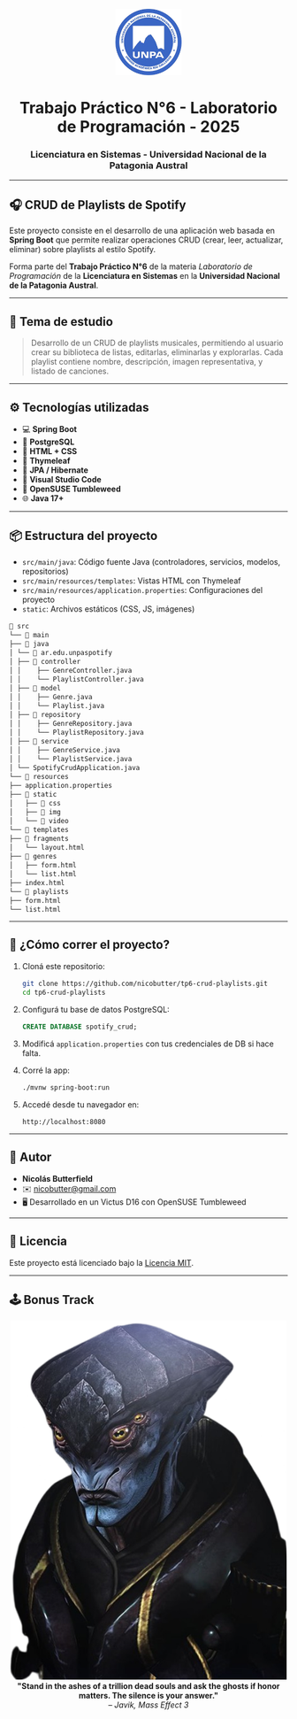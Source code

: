 
<p align="center">
  <img src="img/logo_UNPA.png" alt="Logo UNPA" height="120">
</p>

<h1 align="center">Trabajo Práctico N°6 - Laboratorio de Programación - 2025</h1>
<h3 align="center">Licenciatura en Sistemas - Universidad Nacional de la Patagonia Austral</h3>

---

## 🎧 CRUD de Playlists de Spotify

Este proyecto consiste en el desarrollo de una aplicación web basada en **Spring Boot** que permite realizar operaciones CRUD (crear, leer, actualizar, eliminar) sobre playlists al estilo Spotify.

Forma parte del **Trabajo Práctico N°6** de la materia *Laboratorio de Programación* de la **Licenciatura en Sistemas** en la **Universidad Nacional de la Patagonia Austral**.

---

## 🧠 Tema de estudio

> Desarrollo de un CRUD de playlists musicales, permitiendo al usuario crear su biblioteca de listas, editarlas, eliminarlas y explorarlas. Cada playlist contiene nombre, descripción, imagen representativa, y listado de canciones.

---

## ⚙️ Tecnologías utilizadas

- 💻 **Spring Boot**
- 🐘 **PostgreSQL**
- 🎨 **HTML + CSS**
- 🧠 **Thymeleaf**
- 💾 **JPA / Hibernate**
- 🧰 **Visual Studio Code**
- 🐧 **OpenSUSE Tumbleweed**
- 🌐 **Java 17+**

---

## 📦 Estructura del proyecto

- `src/main/java`: Código fuente Java (controladores, servicios, modelos, repositorios)
- `src/main/resources/templates`: Vistas HTML con Thymeleaf
- `src/main/resources/application.properties`: Configuraciones del proyecto
- `static`: Archivos estáticos (CSS, JS, imágenes)

```
📁 src
└── 📁 main
├── 📁 java
│ └── 📁 ar.edu.unpaspotify
│ ├── 📁 controller
│ │    ├── GenreController.java
│ │    └── PlaylistController.java
│ ├── 📁 model
│ │    ├── Genre.java
│ │    └── Playlist.java
│ ├── 📁 repository
│ │    ├── GenreRepository.java
│ │    └── PlaylistRepository.java
│ ├── 📁 service
│ │    ├── GenreService.java
│ │    └── PlaylistService.java
│ └── SpotifyCrudApplication.java
└── 📁 resources
├── application.properties
├── 📁 static
│   ├── 📁 css
│   ├── 📁 img
│   └── 📁 video
└── 📁 templates
├── 📁 fragments
│   └── layout.html
├── 📁 genres
│   ├── form.html
│   └── list.html
├── index.html
└── 📁 playlists
├── form.html
└── list.html

```
---

## 🚀 ¿Cómo correr el proyecto?

1. Cloná este repositorio:

   ```bash
   git clone https://github.com/nicobutter/tp6-crud-playlists.git
   cd tp6-crud-playlists
   ```

2. Configurá tu base de datos PostgreSQL:

   ```sql
   CREATE DATABASE spotify_crud;
   ```

3. Modificá `application.properties` con tus credenciales de DB si hace falta.

4. Corré la app:

   ```bash
   ./mvnw spring-boot:run
   ```

5. Accedé desde tu navegador en:

   ```
   http://localhost:8080
   ```

---

## 👤 Autor

- **Nicolás Butterfield**
- ✉️ nicobutter@gmail.com
- 🖥️ Desarrollado en un Victus D16 con OpenSUSE Tumbleweed

---

## 📄 Licencia

Este proyecto está licenciado bajo la [Licencia MIT](https://opensource.org/licenses/MIT).

---

## 🕹️ Bonus Track

<p align="center">
  <img src="img/Javik.png" alt="Epic Gamer Quote" width="500"><br>
  <strong>"Stand in the ashes of a trillion dead souls and ask the ghosts if honor matters. The silence is your answer."</strong><br>
  <em>– Javik, Mass Effect 3</em>
</p>
